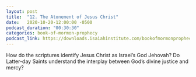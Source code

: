 ```yaml
---
layout: post
title:  "12. The Atonement of Jesus Christ"
date:   2020-10-20-12:00:00 -0500
podcast_duration: "00:30:30"
categories: book-of-mormon-prophecy
podcast_link: https://downloads.isaiahinstitute.com/bookofmormonprophecypodcast/Episode_12_v1.mp3
---
```

How do the scriptures identify Jesus Christ as Israel’s God Jehovah? Do Latter-day Saints understand the interplay between God’s divine justice and mercy?
